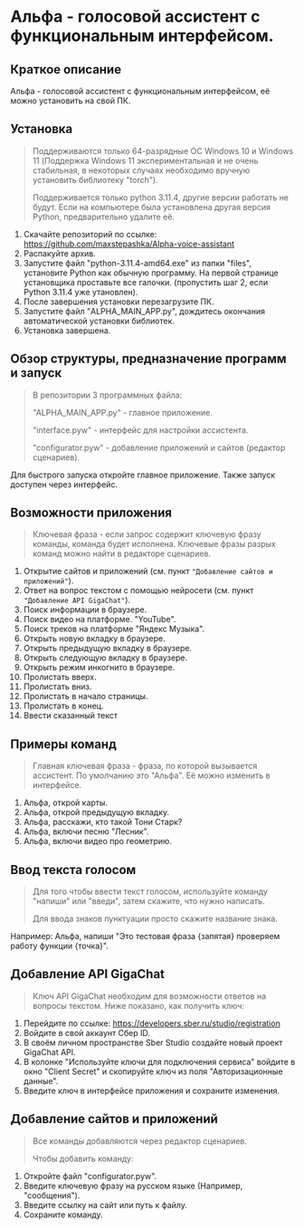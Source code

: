# Альфа - голосовой ассистент с функциональным интерфейсом.

## Краткое описание
Альфа - голосовой ассистент с функциональным интерфейсом, её можно установить на свой ПК.

## Установка
> Поддерживаются только 64-разрядные ОС Windows 10 и Windows 11 (Поддержка Windows 11 экспериментальная и не очень стабильная, в некоторых случаях необходимо вручную установить библиотеку "torch").
>
> Поддерживается только python 3.11.4, другие версии работать не будут. Если на компьютере была установлена другая версия Python, предварительно удалите её.

1) Скачайте репозиторий по ссылке: https://github.com/maxstepashka/Alpha-voice-assistant
2) Распакуйте архив.
3) Запустите файл "python-3.11.4-amd64.exe" из папки "files", установите Python как обычную программу. На первой странице установщика проставьте все галочки. (пропустить шаг 2, если Python 3.11.4 уже утановлен).
4) После завершения установки перезагрузите ПК.
5) Запустите файл "ALPHA_MAIN_APP.py", дождитесь окончания автоматической установки библиотек.
6) Установка завершена.

## Обзор структуры, предназначение программ и запуск
> В репозитории 3 программных файла:
>
> "ALPHA_MAIN_APP.py" - главное приложение.
>
> "interface.pyw" - интерфейс для настройки ассистента.
>
> "configurator.pyw" - добавление приложений и сайтов (редактор сценариев).

Для быстрого запуска откройте главное приложение. Также запуск доступен через интерфейс.

## Возможности приложения
> Ключевая фраза - если запрос содержит ключевую фразу команды, команда будет исполнена.
> Ключевые фразы разрых команд можно найти в редакторе сценариев.
1) Открытие сайтов и приложений (см. пункт ```"Добавление сайтов и приложений"```).
2) Ответ на вопрос текстом с помощью нейросети (см. пункт ```"Добавление API GigaChat"```).
3) Поиск информации в браузере.
4) Поиск видео на платформе. "YouTube".
5) Поиск треков на платформе "Яндекс Музыка".
6) Открыть новую вкладку в браузере.
7) Открыть предыдущую вкладку в браузере.
8) Открыть следующую вкладку в браузере. 
9) Открыть режим инкогнито в браузере.
10) Пролистать вверх.
11) Пролистать вниз.
12) Пролистать в начало страницы.
13) Пролистать в конец.
15) Ввести сказанный текст

## Примеры команд
> Главная ключевая фраза - фраза, по которой вызывается ассистент. По умолчанию это "Альфа". Её можно изменить в интерфейсе.
1) Альфа, открой карты.
2) Альфа, открой предыдущую вкладку.
3) Альфа, расскажи, кто такой Тони Старк?
4) Альфа, включи песню "Лесник".
5) Альфа, включи видео про геометрию.

## Ввод текста голосом
> Для того чтобы ввести текст голосом, используйте команду "напиши" или "введи", затем скажите, что нужно написать.
>
>Для ввода знаков пунктуации просто скажите название знака.

Например: Альфа, напиши "Это тестовая фраза {запятая} проверяем работу функции {точка}".

## Добавление API GigaChat
> Ключ API GigaChat необходим для возможности ответов на вопросы текстом. Ниже показано, как получить ключ:

1) Перейдите по ссылке: https://developers.sber.ru/studio/registration
2) Войдите в свой аккаунт Сбер ID.
3) В своём личном пространстве Sber Studio создайте новый проект GigaChat API.
4) В колонке "Используйте ключи для подключения сервиса" войдите в окно "Client Secret" и скопируйте ключ из поля "Авторизационные данные".
5) Введите ключ в интерфейсе приложения и сохраните изменения.

## Добавление сайтов и приложений

> Все команды добавляются через редактор сценариев.
>
> Чтобы добавить команду:

1) Откройте файл "configurator.pyw". 
2) Введите ключевую фразу на русском языке (Например, "сообщения").
3) Введите ссылку на сайт или путь к файлу.
4) Сохраните команду.
